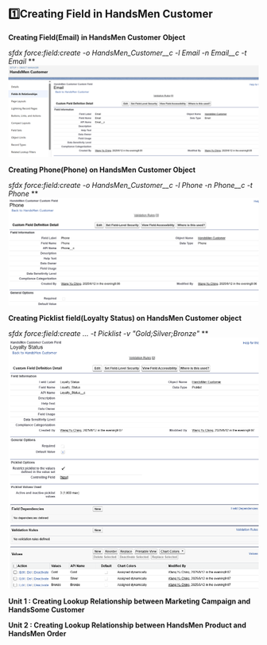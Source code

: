 ## 1️⃣Creating Field in HandsMen Customer
**Creating Field(Email) in HandsMen Customer** **Object**

*sfdx force:field:create -o HandsMen_Customer__c -l Email -n Email__c -t Email*
**![Salesforce Credentials Setup](docs/img/07_HandsMenCustomerCustomField_Email.png)


**Creating Phone(Phone) on HandsMen Customer Object**

*sfdx force:field:create -o HandsMen_Customer__c -l Phone -n Phone__c -t Phone*
**![Salesforce Credentials Setup](docs/img/07_HandsMenCustomerCustomField_Phone.png)

 
**Creating Picklist field(Loyalty Status) on HandsMen Customer object**

*sfdx force:field:create ... -t Picklist -v "Gold;Silver;Bronze"*
**![Salesforce Credentials Setup](docs/img/07_HandsMenCustomerCustomField_LoyaltyStatus.png)


**Unit 1 : Creating Lookup Relationship between Marketing Campaign and HandsSome Customer**

**Unit 2 : Creating Lookup Relationship between HandsMen Product and HandsMen Order**

